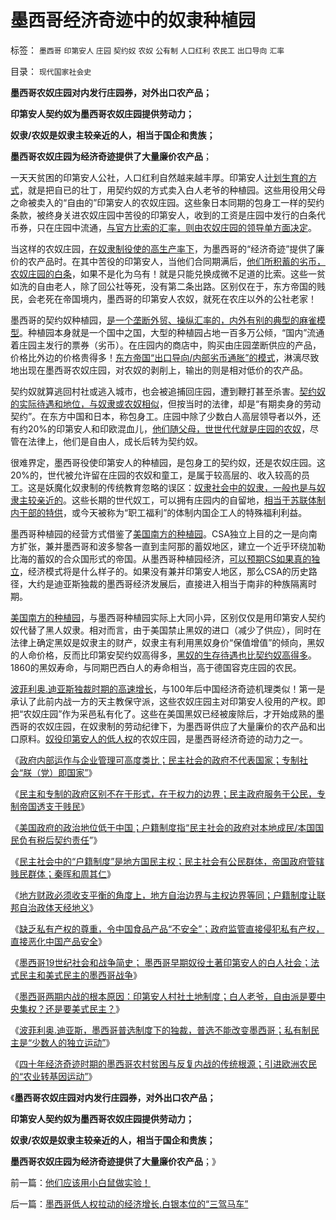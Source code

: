 # 墨西哥经济奇迹中的奴隶种植园

标签： `墨西哥` `印第安人` `庄园` `契约奴` `农奴` `公有制` `人口红利` `农民工` `出口导向` `汇率` 

目录： `现代国家社会史`

**墨西哥农奴庄园对内发行庄园券，对外出口农产品；**

**印第安人契约奴为墨西哥农奴庄园提供劳动力；**

**奴隶/农奴是奴隶主较亲近的人，相当于国企和贵族；**

**墨西哥农奴庄园为经济奇迹提供了大量廉价农产品**；



一天天贫困的印第安人公社，人口红利自然越来越丰厚。印第安人[计划生育的方式](../../../2009/5/22/人力资源生产相对过剩的危机.md)，就是把自已的壮丁，用契约奴的方式卖入白人老爷的种植园。这些用役用父母之命被卖入的“自由的”印第安人的农奴庄园。这些象日本同期的包身工一样的契约条款，被终身关进农奴庄园中苦役的印第安人，收到的工资是庄园中发行的白条代币券，只在庄园中流通，[与官方比索的汇率，则由农奴庄园的领导单方面决定](../../../2012/6/23/《国富论》的真正观点和马克思主义的根本错误.md)。

当这样的农奴庄园，[在奴隶制役使的高生产率下](../../../2010/10/31/奴隶制比自由社会更有生产效率.md)，为墨西哥的“经济奇迹”提供了廉价的农产品时。在其中苦役的印第安人，当他们合同期满后，[他们所积蓄的劣币，农奴庄园的白条](../../../2009/6/30/＂货币战争＂可能成为对中国老百姓财产的洗劫.md)，如果不是化为乌有！就是只能兑换成微不足道的比索。这些一贫如洗的自由老人，除了回公社等死，没有第二条出路。区别仅在于，东方帝国的贱民，会老死在帝国境内，墨西哥的印第安人农奴，就死在农庄以外的公社老家！

墨西哥的契约奴种植园，[是一个垄断外贸、操纵汇率的，内外有别的典型的麻雀模型](../../../2012/6/26/民主社会的政府不代表国家，与&quot;朕即国家&quot;.md)。种植园本身就是一个国中之国，大型的种植园占地一百多万公倾，“国内”流通着庄园主发行的票券（劣币）。在庄园内的商店中，购买由庄园垄断供应的产品，价格比外边的价格贵得多！[东方帝国“出口导向/内部劣币通胀”的模式](../../../2012/5/26/低人权是永恒的“人口红利”，不可能有“民工荒”.md)，淋漓尽致地出现在墨西哥农奴庄园，对农奴的剥削上，输出的则是相对低价的农产品。

契约奴就算逃回村社或逃入城市，也会被追捕回庄园，遭到鞭打甚至杀害。[契约奴的实际待遇和地位，与奴隶或农奴相似](../../../2012/4/16/包身工，童工，学徒工，契约奴，和家庭奴役.md)，但按当时的法律，却是“有期卖身的劳动契约”。在东方中国和日本，称包身工。庄园中除了少数白人高层领导者以外，还有约20%的印第安人和印欧混血儿，[他们随父母，世世代代就是庄园的农奴](../../../2011/11/27/中世纪农奴庄园为何必须出口导向？.md)，尽管在法律上，他们是自由人，成长后转为契约奴。

很难界定，墨西哥役使印第安人的种植园，是包身工的契约奴，还是农奴庄园。这20%的，世代被允许留在庄园的农奴和童工，是属于较高层的、收入较高的员工。这是妖魔化奴隶制的传统教育忽略的误区：[奴隶社会中的奴隶，一般也是与奴隶主较亲近的](../../../2011/7/25/维系奴隶社会的方法是“等级升降”；.md)。这些长期的世代奴工，可以拥有庄园内的自留地，[相当于苏联体制内干部的特供](../../../2012/5/21/苏联模式稳定干部队伍的特供制度.md)，或今天被称为“职工福利”的体制内国企工人的特殊福利利益。

墨西哥种植园的经营方式借鉴了[美国南方的种植园](../../../2011/5/23/为什么美国南方会形成黑奴植棉业？.md)。CSA独立上目的之一是向南方扩张，兼并墨西哥和波多黎各一直到圭阿那的蓄奴地区，建立一个近乎环绕加勒比海的蓄奴的合众国形式的帝国。从墨西哥种植园经济，[可以预期CS如果真的独立](../../../2011/7/16/南北战争：政治的本质,民主的本质,都是妥协.md)，经济模式将是什么样子的。如果没有兼并印第安人地区，那么CSA的历史路径，大约是迪亚斯独裁的墨西哥经济发展后，直接进入相当于南非的种族隔离时期。

[美国南方的种植园](../../../2011/5/22/美国南方的（黑奴＋植棉业）是发达的特异型经济.md)，与墨西哥种植园实际上大同小异，区别仅仅是用印第安人契约奴代替了黑人奴隶。相对而言，由于美国禁止黑奴的进口（减少了供应），同时在法律上确定黑奴是奴隶主的财产，奴隶主有利用黑奴身价“保值增值”的倾向，黑奴的人命价格，反而比印第安契约奴高得多，[黑奴的生存待遇也比契约奴高得多](../../../2011/5/6/黑奴贸易，美国不是主角.md)。1860的黑奴寿命，与同期巴西白人的寿命相当，高于德国容克庄园的农民。

[波菲利奥.迪亚斯独裁时期的高速增长](../../../2011/9/24/南美洲和印第安人的土地公有制；墨西哥“经济奇迹”.md)，与100年后中国经济奇迹机理类似！第一是承认了此前内战一方的天主教保守派，这些农奴庄园主对印第安人役用的产权。即把“农奴庄园”作为采邑私有化了。这些在美国黑奴已经被废除后，才开始成熟的墨西哥的农奴庄园，在奴隶制的劳动纪律下，为墨西哥供应了大量廉价的农产品和出口原料。[奴役印第安人的低人权](../../../2011/7/10/中世纪及奴隶社会的特征.md)的农奴庄园，是墨西哥经济奇迹的动力之一。

《[政府内部运作与企业管理可高度类比；民主社会的政府不代表国家；专制社会“朕（党）即国家”](../../../2012/6/26/民主社会的政府不代表国家，与&quot;朕即国家&quot;.md)》

《[民主和专制的政府区别不在于形式，在于权力的边界；民主政府服务于公民，专制帝国透支于贱民](../../../2012/6/26/民主与专制的微小差异.md)》

《[美国政府的政治地位低于中国；户籍制度指“民主社会的政府对本地成民/本国国民负有税后契约责任](../../../2012/6/26/美国政府的政治地位，比中国政府低得多！.md)”》

《[民主社会中的“户籍制度”是地方国民主权；民主社会有公民群体，帝国政府管辖贱民群体；秦晖和周其仁](../../../2012/6/27/民主社会中的“户籍制度”是地方国民主权.md)》

《[地方财政必须收支平衡的角度上，地方自治边界与主权边界等同；户籍制度让联邦自治政体天经地义](../../../2012/6/27/户籍制度让联邦自治政体天经地义.md)》

《[缺乏私有产权的尊重，令中国食品产品“不安全”；政府监管直接侵犯私有产权，直接恶化中国产品安全](../../../2012/6/27/公害知识分子让中国的食品不安全.md)》

《[墨西哥19世纪社会和战争简史；
墨西哥早期奴役土著印第安人的白人社会；法式民主和美式民主的墨西哥战争](../../../2012/6/27/法式民主和美式民主的墨西哥战争.md)》

《[墨西哥两期内战的根本原因：印第安人村社土地制度；白人老爷，自由派是要中央集权？还是要美式民主？](../../../2012/6/28/墨西哥两期内战的原因，印第安人公社，白人老爷，自由派.md)》

《[波菲利奥.迪亚斯，墨西哥普选制度下的独裁，普选不能改变墨西哥；私有制民主是“少数人的独立运动”](../../../2012/6/28/墨西哥民主普选下的长期独裁和内战.md)》

《[四十年经济奇迹时期的墨西哥农村贫困与反复内战的传统根源；引进欧洲农民的“农业转基因运动”](../../../2012/6/28/墨西哥四十年“保八”的奇迹的农村和“转基因”.md)》

《**墨西哥农奴庄园对内发行庄园券，对外出口农产品；**

**印第安人契约奴为墨西哥农奴庄园提供劳动力；**

**奴隶/农奴是奴隶主较亲近的人，相当于国企和贵族；**

**墨西哥农奴庄园为经济奇迹提供了大量廉价农产品**；》





前一篇：[他们应该用小白鼠做实验！](../../../2012/6/28/他们应该用小白鼠做实验！.md)

后一篇：[墨西哥低人权拉动的经济增长,白银本位的“三驾马车”](../../../2012/6/29/墨西哥低人权拉动的经济增长,白银本位的“三驾马车”.md)